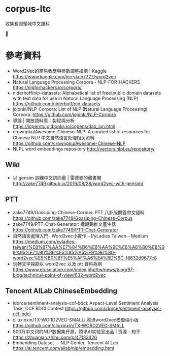 # corpus-ltc
收集長照領域中文語料

🚧

# 參考資料

- Word2Vec的簡易教學與參數調整指南 | Kaggle 
 https://www.kaggle.com/jerrykuo7727/word2vec
- Natural Language Processing Corpora - NLP-FOR-HACKERS 
 https://nlpforhackers.io/corpora/
- niderhoff/nlp-datasets: Alphabetical list of free/public domain datasets with text data for use in Natural Language Processing (NLP) 
 https://github.com/niderhoff/nlp-datasets
- jojonki/NLP-Corpora: List of NLP (Natural Language Processing) Corpora. 
 https://github.com/jojonki/NLP-Corpora
- 導論 | 開放語料庫：製程與分析 
 https://loperntu.gitbooks.io/copens/dao_lun.html
- crownpku/Awesome-Chinese-NLP: A curated list of resources for Chinese NLP 中文自然语言处理相关资料 https://github.com/crownpku/Awesome-Chinese-NLP
- NLPL word embeddings repository 
 http://vectors.nlpl.eu/repository/

## Wiki

- 以 gensim 訓練中文詞向量 | 雷德麥的藏書閣 
 http://zake7749.github.io/2016/08/28/word2vec-with-gensim/

## PTT

- zake7749/Gossiping-Chinese-Corpus: PTT 八卦版問答中文語料 
 https://github.com/zake7749/Gossiping-Chinese-Corpus
- zake7749/PTT-Chat-Generator: 批踢踢推文產生器 
 https://github.com/zake7749/PTT-Chat-Generator
- 自然語言處理入門- Word2vec小實作 – PyLadies Taiwan – Medium 
 https://medium.com/pyladies-taiwan/%E8%87%AA%E7%84%B6%E8%AA%9E%E8%A8%80%E8%99%95%E7%90%86%E5%85%A5%E9%96%80-word2vec%E5%B0%8F%E5%AF%A6%E4%BD%9C-f8832d9677c8
- 玩轉文字探勘以 word2vec 以及 ptt 資料為例 
 https://www.etusolution.com/index.php/tw/news/blog/97-blog/technical-point-of-view/632-word2vec

## Tencent AILab ChineseEmbedding

- idorce/sentiment-analysis-ccf-bdci: Aspect-Level Sentiment Analysis Task, CCF BDCI Contest https://github.com/idorce/sentiment-analysis-ccf-bdci
- cliuxinxin/TX-WORD2VEC-SMALL: 腾讯word2vec模型缩小版 https://github.com/cliuxinxin/TX-WORD2VEC-SMALL
- 800万中文词的NLP数据集开源，腾讯AI实验室出品 | 资源 - 知乎 https://zhuanlan.zhihu.com/p/47133426
- Embedding Dataset -- NLP Center, Tencent AI Lab https://ai.tencent.com/ailab/nlp/embedding.html

